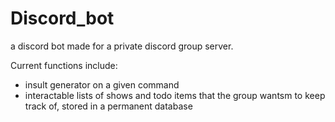 # Discord_bot
a discord bot made for a private discord group server. 

Current functions include:
- insult generator on a given command
- interactable lists of shows and todo items that the group wantsm to keep track of, stored in a permanent database
